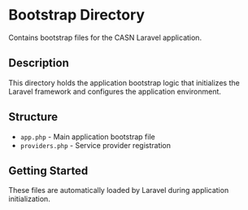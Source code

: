 # Bootstrap Directory

Contains bootstrap files for the CASN Laravel application.

## Description

This directory holds the application bootstrap logic that initializes the Laravel framework and configures the application environment.

## Structure

- `app.php` - Main application bootstrap file
- `providers.php` - Service provider registration

## Getting Started

These files are automatically loaded by Laravel during application initialization.
